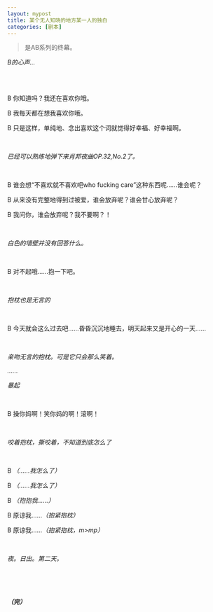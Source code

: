 ```yaml
---
layout: mypost
title: 某个无人知晓的地方某一人的独白
categories: [剧本]
---
```


>是AB系列的终幕。

*B的心声...*

<br><br>

B		你知道吗？我还在喜欢你哦。

B		我每天都在想我喜欢你哦。

B		只是这样，单纯地、念出喜欢这个词就觉得好幸福、好幸福啊。

<br>

*已经可以熟练地弹下来肖邦夜曲OP.32,No.2了。*

<br>

B		谁会想“不喜欢就不喜欢吧who fucking care”这种东西呢……谁会呢？

B		从来没有完整地得到过被爱，谁会放弃呢？谁会甘心放弃呢？

B		我问你，谁会放弃呢？我不要啊？！

<br>

*白色的墙壁并没有回答什么。*

<br>

B		对不起哦……抱一下吧。

<br>

*抱枕也是无言的*

<br>

B		今天就会这么过去吧……昏昏沉沉地睡去，明天起来又是开心的一天……

<br>

*亲吻无言的抱枕。可是它只会那么笑着。*

*……*

*暴起*

<br>

B		操你妈啊！笑你妈的啊！滚啊！

<br>

*咬着抱枕，撕咬着，不知道到底怎么了*

<br>

B		*（……我怎么了）*

B		*（……我怎么了）*

B		*（抱抱我……）*

B		原谅我……*（抱紧抱枕）*

B		原谅我……*（抱紧抱枕，m>mp）*

<br>

*夜。日出。第二天。*

<br>

<br>

<br>





***（完）***